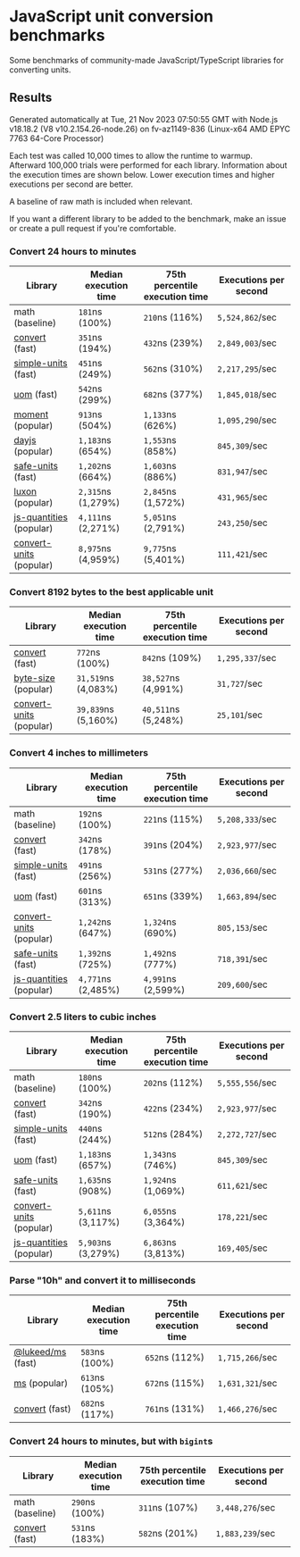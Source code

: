 # JavaScript unit conversion benchmarks

Some benchmarks of community-made JavaScript/TypeScript libraries for converting units.

## Results

<!-- beginblock(results) -->

Generated automatically at Tue, 21 Nov 2023 07:50:55 GMT with Node.js v18.18.2 (V8 v10.2.154.26-node.26) on fv-az1149-836 (Linux-x64 AMD EPYC 7763 64-Core Processor)

Each test was called 10,000 times to allow the runtime to warmup.
Afterward 100,000 trials were performed for each library.
Information about the execution times are shown below.
Lower execution times and higher executions per second are better.

A baseline of raw math is included when relevant.

If you want a different library to be added to the benchmark, make an issue or create a pull request if you're comfortable.

### Convert 24 hours to minutes

| Library                                                            | Median execution time | 75th percentile execution time | Executions per second |
| ------------------------------------------------------------------ | --------------------- | ------------------------------ | --------------------- |
| math (baseline)                                                    | `181`ns (100%)        | `210`ns (116%)                 | `5,524,862`/sec       |
| [convert](https://npmjs.com/package/convert) (fast)                | `351`ns (194%)        | `432`ns (239%)                 | `2,849,003`/sec       |
| [simple-units](https://npmjs.com/package/simple-units) (fast)      | `451`ns (249%)        | `562`ns (310%)                 | `2,217,295`/sec       |
| [uom](https://npmjs.com/package/uom) (fast)                        | `542`ns (299%)        | `682`ns (377%)                 | `1,845,018`/sec       |
| [moment](https://npmjs.com/package/moment) (popular)               | `913`ns (504%)        | `1,133`ns (626%)               | `1,095,290`/sec       |
| [dayjs](https://npmjs.com/package/dayjs) (popular)                 | `1,183`ns (654%)      | `1,553`ns (858%)               | `845,309`/sec         |
| [safe-units](https://npmjs.com/package/safe-units) (fast)          | `1,202`ns (664%)      | `1,603`ns (886%)               | `831,947`/sec         |
| [luxon](https://npmjs.com/package/luxon) (popular)                 | `2,315`ns (1,279%)    | `2,845`ns (1,572%)             | `431,965`/sec         |
| [js-quantities](https://npmjs.com/package/js-quantities) (popular) | `4,111`ns (2,271%)    | `5,051`ns (2,791%)             | `243,250`/sec         |
| [convert-units](https://npmjs.com/package/convert-units) (popular) | `8,975`ns (4,959%)    | `9,775`ns (5,401%)             | `111,421`/sec         |

### Convert 8192 bytes to the best applicable unit

| Library                                                            | Median execution time | 75th percentile execution time | Executions per second |
| ------------------------------------------------------------------ | --------------------- | ------------------------------ | --------------------- |
| [convert](https://npmjs.com/package/convert) (fast)                | `772`ns (100%)        | `842`ns (109%)                 | `1,295,337`/sec       |
| [byte-size](https://npmjs.com/package/byte-size) (popular)         | `31,519`ns (4,083%)   | `38,527`ns (4,991%)            | `31,727`/sec          |
| [convert-units](https://npmjs.com/package/convert-units) (popular) | `39,839`ns (5,160%)   | `40,511`ns (5,248%)            | `25,101`/sec          |

### Convert 4 inches to millimeters

| Library                                                            | Median execution time | 75th percentile execution time | Executions per second |
| ------------------------------------------------------------------ | --------------------- | ------------------------------ | --------------------- |
| math (baseline)                                                    | `192`ns (100%)        | `221`ns (115%)                 | `5,208,333`/sec       |
| [convert](https://npmjs.com/package/convert) (fast)                | `342`ns (178%)        | `391`ns (204%)                 | `2,923,977`/sec       |
| [simple-units](https://npmjs.com/package/simple-units) (fast)      | `491`ns (256%)        | `531`ns (277%)                 | `2,036,660`/sec       |
| [uom](https://npmjs.com/package/uom) (fast)                        | `601`ns (313%)        | `651`ns (339%)                 | `1,663,894`/sec       |
| [convert-units](https://npmjs.com/package/convert-units) (popular) | `1,242`ns (647%)      | `1,324`ns (690%)               | `805,153`/sec         |
| [safe-units](https://npmjs.com/package/safe-units) (fast)          | `1,392`ns (725%)      | `1,492`ns (777%)               | `718,391`/sec         |
| [js-quantities](https://npmjs.com/package/js-quantities) (popular) | `4,771`ns (2,485%)    | `4,991`ns (2,599%)             | `209,600`/sec         |

### Convert 2.5 liters to cubic inches

| Library                                                            | Median execution time | 75th percentile execution time | Executions per second |
| ------------------------------------------------------------------ | --------------------- | ------------------------------ | --------------------- |
| math (baseline)                                                    | `180`ns (100%)        | `202`ns (112%)                 | `5,555,556`/sec       |
| [convert](https://npmjs.com/package/convert) (fast)                | `342`ns (190%)        | `422`ns (234%)                 | `2,923,977`/sec       |
| [simple-units](https://npmjs.com/package/simple-units) (fast)      | `440`ns (244%)        | `512`ns (284%)                 | `2,272,727`/sec       |
| [uom](https://npmjs.com/package/uom) (fast)                        | `1,183`ns (657%)      | `1,343`ns (746%)               | `845,309`/sec         |
| [safe-units](https://npmjs.com/package/safe-units) (fast)          | `1,635`ns (908%)      | `1,924`ns (1,069%)             | `611,621`/sec         |
| [convert-units](https://npmjs.com/package/convert-units) (popular) | `5,611`ns (3,117%)    | `6,055`ns (3,364%)             | `178,221`/sec         |
| [js-quantities](https://npmjs.com/package/js-quantities) (popular) | `5,903`ns (3,279%)    | `6,863`ns (3,813%)             | `169,405`/sec         |

### Parse "10h" and convert it to milliseconds

| Library                                                   | Median execution time | 75th percentile execution time | Executions per second |
| --------------------------------------------------------- | --------------------- | ------------------------------ | --------------------- |
| [@lukeed/ms](https://npmjs.com/package/@lukeed/ms) (fast) | `583`ns (100%)        | `652`ns (112%)                 | `1,715,266`/sec       |
| [ms](https://npmjs.com/package/ms) (popular)              | `613`ns (105%)        | `672`ns (115%)                 | `1,631,321`/sec       |
| [convert](https://npmjs.com/package/convert) (fast)       | `682`ns (117%)        | `761`ns (131%)                 | `1,466,276`/sec       |

### Convert 24 hours to minutes, but with `bigint`s

| Library                                             | Median execution time | 75th percentile execution time | Executions per second |
| --------------------------------------------------- | --------------------- | ------------------------------ | --------------------- |
| math (baseline)                                     | `290`ns (100%)        | `311`ns (107%)                 | `3,448,276`/sec       |
| [convert](https://npmjs.com/package/convert) (fast) | `531`ns (183%)        | `582`ns (201%)                 | `1,883,239`/sec       |

<!-- endblock(results) -->
